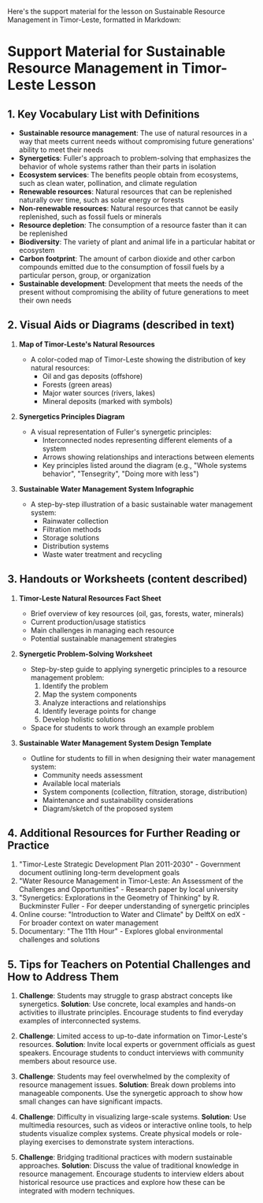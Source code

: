 Here's the support material for the lesson on Sustainable Resource Management in Timor-Leste, formatted in Markdown:

# Support Material for Sustainable Resource Management in Timor-Leste Lesson

## 1. Key Vocabulary List with Definitions

- **Sustainable resource management**: The use of natural resources in a way that meets current needs without compromising future generations' ability to meet their needs
- **Synergetics**: Fuller's approach to problem-solving that emphasizes the behavior of whole systems rather than their parts in isolation
- **Ecosystem services**: The benefits people obtain from ecosystems, such as clean water, pollination, and climate regulation
- **Renewable resources**: Natural resources that can be replenished naturally over time, such as solar energy or forests
- **Non-renewable resources**: Natural resources that cannot be easily replenished, such as fossil fuels or minerals
- **Resource depletion**: The consumption of a resource faster than it can be replenished
- **Biodiversity**: The variety of plant and animal life in a particular habitat or ecosystem
- **Carbon footprint**: The amount of carbon dioxide and other carbon compounds emitted due to the consumption of fossil fuels by a particular person, group, or organization
- **Sustainable development**: Development that meets the needs of the present without compromising the ability of future generations to meet their own needs

## 2. Visual Aids or Diagrams (described in text)

1. **Map of Timor-Leste's Natural Resources**
   - A color-coded map of Timor-Leste showing the distribution of key natural resources:
     * Oil and gas deposits (offshore)
     * Forests (green areas)
     * Major water sources (rivers, lakes)
     * Mineral deposits (marked with symbols)

2. **Synergetics Principles Diagram**
   - A visual representation of Fuller's synergetic principles:
     * Interconnected nodes representing different elements of a system
     * Arrows showing relationships and interactions between elements
     * Key principles listed around the diagram (e.g., "Whole systems behavior", "Tensegrity", "Doing more with less")

3. **Sustainable Water Management System Infographic**
   - A step-by-step illustration of a basic sustainable water management system:
     * Rainwater collection
     * Filtration methods
     * Storage solutions
     * Distribution systems
     * Waste water treatment and recycling

## 3. Handouts or Worksheets (content described)

1. **Timor-Leste Natural Resources Fact Sheet**
   - Brief overview of key resources (oil, gas, forests, water, minerals)
   - Current production/usage statistics
   - Main challenges in managing each resource
   - Potential sustainable management strategies

2. **Synergetic Problem-Solving Worksheet**
   - Step-by-step guide to applying synergetic principles to a resource management problem:
     1. Identify the problem
     2. Map the system components
     3. Analyze interactions and relationships
     4. Identify leverage points for change
     5. Develop holistic solutions
   - Space for students to work through an example problem

3. **Sustainable Water Management System Design Template**
   - Outline for students to fill in when designing their water management system:
     * Community needs assessment
     * Available local materials
     * System components (collection, filtration, storage, distribution)
     * Maintenance and sustainability considerations
     * Diagram/sketch of the proposed system

## 4. Additional Resources for Further Reading or Practice

1. "Timor-Leste Strategic Development Plan 2011-2030" - Government document outlining long-term development goals
2. "Water Resource Management in Timor-Leste: An Assessment of the Challenges and Opportunities" - Research paper by local university
3. "Synergetics: Explorations in the Geometry of Thinking" by R. Buckminster Fuller - For deeper understanding of synergetic principles
4. Online course: "Introduction to Water and Climate" by DelftX on edX - For broader context on water management
5. Documentary: "The 11th Hour" - Explores global environmental challenges and solutions

## 5. Tips for Teachers on Potential Challenges and How to Address Them

1. **Challenge**: Students may struggle to grasp abstract concepts like synergetics.
   **Solution**: Use concrete, local examples and hands-on activities to illustrate principles. Encourage students to find everyday examples of interconnected systems.

2. **Challenge**: Limited access to up-to-date information on Timor-Leste's resources.
   **Solution**: Invite local experts or government officials as guest speakers. Encourage students to conduct interviews with community members about resource use.

3. **Challenge**: Students may feel overwhelmed by the complexity of resource management issues.
   **Solution**: Break down problems into manageable components. Use the synergetic approach to show how small changes can have significant impacts.

4. **Challenge**: Difficulty in visualizing large-scale systems.
   **Solution**: Use multimedia resources, such as videos or interactive online tools, to help students visualize complex systems. Create physical models or role-playing exercises to demonstrate system interactions.

5. **Challenge**: Bridging traditional practices with modern sustainable approaches.
   **Solution**: Discuss the value of traditional knowledge in resource management. Encourage students to interview elders about historical resource use practices and explore how these can be integrated with modern techniques.
